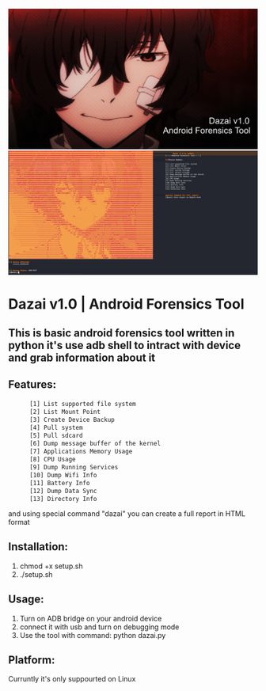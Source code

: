 ![](https://github.com/syedumerqadri/dazai/blob/master/Untitled.jpg)
![](https://github.com/syedumerqadri/dazai/blob/master/ss.png)
#                               Dazai v1.0 | Android Forensics Tool 
## This is basic android forensics tool written in python it's use adb shell to intract with device and grab information about it

## Features:

          [1] List supported file system
          [2] List Mount Point
          [3] Create Device Backup
          [4] Pull system
          [5] Pull sdcard
          [6] Dump message buffer of the kernel
          [7] Applications Memory Usage
          [8] CPU Usage
          [9] Dump Running Services
          [10] Dump Wifi Info
          [11] Battery Info
          [12] Dump Data Sync
          [13] Directory Info 

and using special command "dazai" you can create a full report in HTML format

## Installation:
1. chmod +x setup.sh
2. ./setup.sh

## Usage:
1. Turn on ADB bridge on your android device
2. connect it with usb and turn on debugging mode
3. Use the tool with command:
   python dazai.py

## Platform:
Curruntly it's only suppourted on Linux
